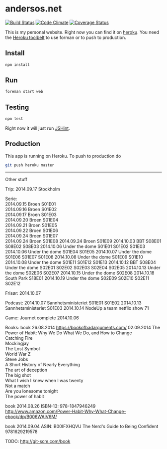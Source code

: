 # andersos.net

[![Build Status](https://img.shields.io/travis/Andersos/andersos.net.svg?style=flat)](https://travis-ci.org/Andersos/andersos.net)
[![Code Climate](http://img.shields.io/codeclimate/github/Andersos/andersos.net.svg?style=flat)](https://codeclimate.com/github/Andersos/andersos.net)
[![Coverage Status](https://img.shields.io/coveralls/Andersos/andersos.net.svg?style=flat)](https://coveralls.io/r/Andersos/andersos.net)

This is my personal website.
Right now you can find it on [heroku](andersos.herokuapp.com "URL to website").
You need the [Heroku toolbelt](https://toolbelt.heroku.com/) to use forman or to push to production.

## Install
```bash
npm install
```

## Run
```bash
foreman start web
```

## Testing
```bash
npm test
```
Right now it will just run [JSHint](http://www.jshint.com/docs/ "JSHint").

## Production
This app is running on Heroku.
To push to production do
```bash
git push heroku master
```


----
Other stuff

Trip:
2014.09.17 Stockholm

Serie:  
2014.09.15 Broen S01E01  
2014.09.16 Broen S01E02  
2014.09.17 Broen S01E03  
2014.09.20 Broen S01E04  
2014.09.21 Broen S01E05  
2014.09.22 Broen S01E06    
2014.09.24 Broen S01E07  
2014.09.24 Broen S01E08
2014.09.24 Broen S01E09
2014.10.03 BBT S08E01 S08E02 S08E03
2014.10.06 Under the dome S01E01 S01E02 S01E03
2014.10.06 Under the dome S01E04 S01E05
2014.10.07 Under the dome S01E06 S01E07 S01E08
2014.10.08 Under the dome S01E09 S01E10 
2014.10.08 Under the dome S01E11 S01E12 S01E13 
2014.10.12 BBT S08E04 Under the dome S02E01 S02E02 S02E03 S02E04 S02E05
2014.10.13 Under the dome S02E06 S02E07
2014.10.15 Under the dome S02E08
2014.10.18 South Park S18E01
2014.10.19 Under the dome S02E09 S02E10 S02E11 S02E12


Frisør:
2014.10.07

Podcast:
2014.10.07 Sannhetsministeriet S01E01 S01E02
2014.10.13 Sannhetsministeriet S01E03
2014.10.14 NodeUp a team netflix show 71

Game:
Journet complete 2014.10.06

Books:
book 26.08.2014 https://bookofbadarguments.com/
02.09.2014 The Power of Habit: Why We Do What We Do, and How to Change  
Catching Fire  
Mockingjay  
The Lost Symbol  
World War Z  
Steve Jobs  
A Short History of Nearly Everything  
The art of deception  
The big shot  
What I wish I knew when I was twenty  
Not a match  
Are you lonesome tonight  
The power of habit  




book 2014.08.26
ISBN-13: 978-1847946249
http://www.amazon.com/Power-Habit-Why-What-Change-ebook/dp/B006WAIV6M/

book 2014.09.04
ASIN: B00IFXHQVU
The Nerd's Guide to Being Confident
9781629219578


TODO:
http://git-scm.com/book
